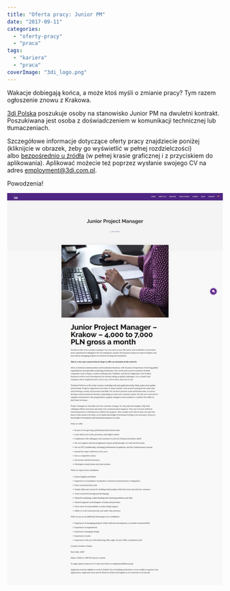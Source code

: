 ```yaml
---
title: "Oferta pracy: Junior PM"
date: "2017-09-11"
categories:
  - "oferty-pracy"
  - "praca"
tags:
  - "kariera"
  - "praca"
coverImage: "3di_logo.png"
---
```


Wakacje dobiegają końca, a może ktoś myśli o zmianie pracy? Tym razem ogłoszenie znowu z Krakowa.

[3di Polska](http://3di.com.pl/) poszukuje osoby na stanowisko Junior PM na dwuletni kontrakt. Poszukiwana jest osoba z doświadczeniem w komunikacji technicznej lub tłumaczeniach.

Szczegółowe informacje dotyczące oferty pracy znajdziecie poniżej (kliknijcie w obrazek, żeby go wyświetlić w pełnej rozdzielczości) albo [bezpośrednio u źródła](http://3di.com.pl/junior-project-manager/) (w pełnej krasie graficznej i z przyciskiem do aplikowania). Aplikować możecie też poprzez wysłanie swojego CV na adres [employment@3di.com.pl](mailto:employment@3di.com.pl).

Powodzenia!

[![](images/3di_com_pl_junior-project-manager.png)](http://techwriter.pl/wp-content/uploads/2017/09/3di_com_pl_junior-project-manager.png)
